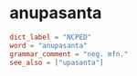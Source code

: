# anupasanta

``` toml
dict_label = "NCPED"
word = "anupasanta"
grammar_comment = "neg. mfn."
see_also = ["upasanta"]
```


